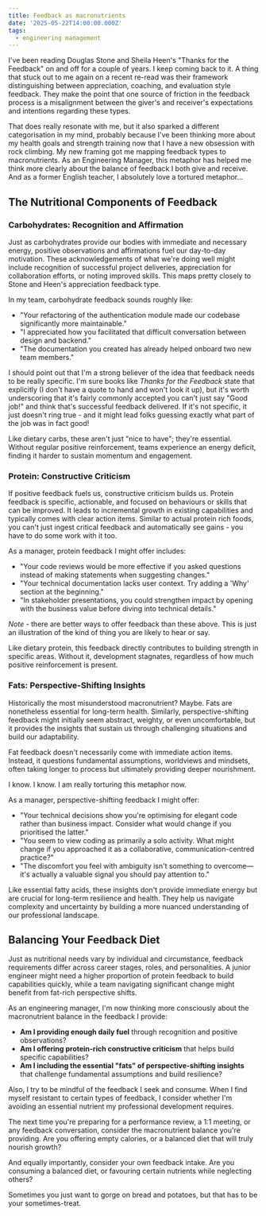 ```yaml
---
title: Feedback as macronutrients
date: '2025-05-22T14:00:00.000Z'
tags:
  - engineering management
---
```


I've been reading Douglas Stone and Sheila Heen's "Thanks for the Feedback" on and off for a couple of years. I keep coming back to it. A thing that stuck out to me again on a recent re-read was their framework distinguishing between appreciation, coaching, and evaluation style feedback. They make the point that one source of friction in the feedback process is a misalignment between the giver's and receiver's expectations and intentions regarding these types.

That does really resonate with me, but it also sparked a different categorisation in my mind, probably because I've been thinking more about my health goals and strength training now that I have a new obsession with rock climbing. My new framing got me mapping feedback types to macronutrients. As an Engineering Manager, this metaphor has helped me think more clearly about the balance of feedback I both give and receive. And as a former English teacher, I absolutely love a tortured metaphor...

## The Nutritional Components of Feedback

### Carbohydrates: Recognition and Affirmation

Just as carbohydrates provide our bodies with immediate and necessary energy, positive observations and affirmations fuel our day-to-day motivation. These acknowledgements of what we're doing well might include recognition of successful project deliveries, appreciation for collaboration efforts, or noting improved skills. This maps pretty closely to Stone and Heen's appreciation feedback type.

In my team, carbohydrate feedback sounds roughly like:

* "Your refactoring of the authentication module made our codebase significantly more maintainable."
* "I appreciated how you facilitated that difficult conversation between design and backend."
* "The documentation you created has already helped onboard two new team members."

I should point out that I'm a strong believer of the idea that feedback needs to be really specific. I'm sure books like *Thanks for the Feedback* state that explicitly (I don't have a quote to hand and won't look it up), but it's worth underscoring that it's fairly commonly accepted you can't just say "Good job!" and think that's successful feedback delivered. If it's not specific, it just doesn't ring true - and it might lead folks guessing exactly what part of the job was in fact good!

Like dietary carbs, these aren't just "nice to have"; they're essential. Without regular positive reinforcement, teams experience an energy deficit, finding it harder to sustain momentum and engagement.

### Protein: Constructive Criticism

If positive feedback fuels us, constructive criticism builds us. Protein feedback is specific, actionable, and focused on behaviours or skills that can be improved. It leads to incremental growth in existing capabilities and typically comes with clear action items. Similar to actual protein rich foods, you can't just ingest critical feedback and automatically see gains - you have to do some work with it too.

As a manager, protein feedback I might offer includes:

* "Your code reviews would be more effective if you asked questions instead of making statements when suggesting changes."
* "Your technical documentation lacks user context. Try adding a 'Why' section at the beginning."
* "In stakeholder presentations, you could strengthen impact by opening with the business value before diving into technical details."

*Note* - there are better ways to offer feedback than these above. This is just an illustration of the kind of thing you are likely to hear or say.

Like dietary protein, this feedback directly contributes to building strength in specific areas. Without it, development stagnates, regardless of how much positive reinforcement is present.

### Fats: Perspective-Shifting Insights

Historically the most misunderstood macronutrient? Maybe. Fats are nonetheless essential for long-term health. Similarly, perspective-shifting feedback might initially seem abstract, weighty, or even uncomfortable, but it provides the insights that sustain us through challenging situations and build our adaptability.

Fat feedback doesn't necessarily come with immediate action items. Instead, it questions fundamental assumptions, worldviews and mindsets, often taking longer to process but ultimately providing deeper nourishment.

I know. I know. I am really torturing this metaphor now.

As a manager, perspective-shifting feedback I might offer:

* "Your technical decisions show you're optimising for elegant code rather than business impact. Consider what would change if you prioritised the latter."
* "You seem to view coding as primarily a solo activity. What might change if you approached it as a collaborative, communication-centred practice?"
* "The discomfort you feel with ambiguity isn't something to overcome—it's actually a valuable signal you should pay attention to."

Like essential fatty acids, these insights don't provide immediate energy but are crucial for long-term resilience and health. They help us navigate complexity and uncertainty by building a more nuanced understanding of our professional landscape.

## Balancing Your Feedback Diet

Just as nutritional needs vary by individual and circumstance, feedback requirements differ across career stages, roles, and personalities. A junior engineer might need a higher proportion of protein feedback to build capabilities quickly, while a team navigating significant change might benefit from fat-rich perspective shifts.

As an engineering manager, I'm now thinking more consciously about the macronutrient balance in the feedback I provide:

* **Am I providing enough daily fuel** through recognition and positive observations?
* **Am I offering protein-rich constructive criticism** that helps build specific capabilities?
* **Am I including the essential "fats" of perspective-shifting insights** that challenge fundamental assumptions and build resilience?

Also, I try to be mindful of the feedback I seek and consume. When I find myself resistant to certain types of feedback, I consider whether I'm avoiding an essential nutrient my professional development requires.

The next time you're preparing for a performance review, a 1:1 meeting, or any feedback conversation, consider the macronutrient balance you're providing. Are you offering empty calories, or a balanced diet that will truly nourish growth?

And equally importantly, consider your own feedback intake. Are you consuming a balanced diet, or favouring certain nutrients while neglecting others?

Sometimes you just want to gorge on bread and potatoes, but that has to be your sometimes-treat.
